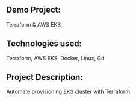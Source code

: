 ## Demo Project:
Terraform & AWS EKS
## Technologies used:
Terraform, AWS EKS, Docker, Linux, Git
## Project Description:
Automate provisioning EKS cluster with Terraform
